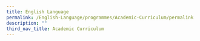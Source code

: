 ```yaml
---
title: English Language
permalink: /English-Language/programmes/Academic-Curriculum/permalink
description: ""
third_nav_title: Academic Curriculum
---
```

